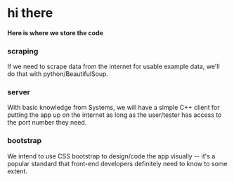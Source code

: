 # hi there

#### Here is where we store the code 

### scraping 
If we need to scrape data from the internet for usable example data, we'll do that with python/BeautifulSoup.

### server 
With basic knowledge from Systems, we will have a simple C++ client for putting the app up on the internet as long as the user/tester has access to the port number they need.

### bootstrap 
We intend to use CSS bootstrap to design/code the app visually -- it's a popular standard that front-end developers definitely need to know to some extent.
